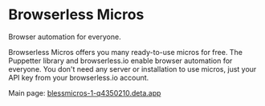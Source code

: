 # Browserless Micros

Browser automation for everyone.

Browserless Micros offers you many ready-to-use micros for free. The Puppetter library and browserless.io enable browser automation for everyone. You don't need any server or installation to use micros, just your API key from your browserless.io account.

Main page: [blessmicros-1-q4350210.deta.app](https://blessmicros-1-q4350210.deta.app)